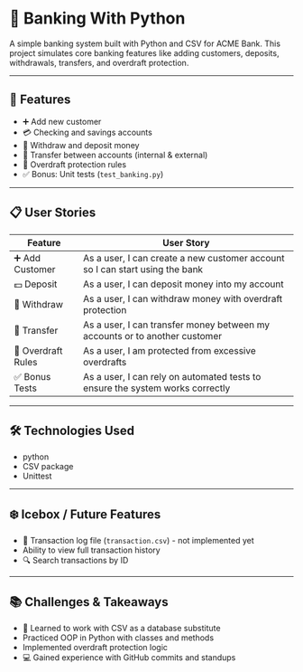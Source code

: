 
# 🏦 Banking With Python

A simple banking system built with Python and CSV for ACME Bank.
This project simulates core banking features like adding customers, deposits, withdrawals,
transfers, and overdraft protection.

---

## 🚀 Features

- ➕ Add new customer
- 💳 Checking and savings accounts
- 💸 Withdraw and deposit money
- 🔄 Transfer between accounts (internal & external)
- 🔐 Overdraft protection rules
- ✅ Bonus: Unit tests (`test_banking.py`)

---

## 📋 User Stories

| Feature | User Story |
|---------|------------|
| ➕ Add Customer | As a user, I can create a new customer account so I can start using the bank |
| 💵 Deposit | As a user, I can deposit money into my account |
| 💸 Withdraw | As a user, I can withdraw money with overdraft protection |
| 🔄 Transfer | As a user, I can transfer money between my accounts or to another customer |
| 🔐 Overdraft Rules | As a user, I am protected from excessive overdrafts |
| ✅ Bonus Tests | As a user, I can rely on automated tests to ensure the system works correctly |

--- 

## 🛠️ Technologies Used

- python 
- CSV package
- Unittest

---

## ❄️ Icebox / Future Features

- 📝 Transaction log file (`transaction.csv`) - not implemented yet
- Ability to view full transaction history 
- 🔍 Search transactions by ID

---

## 📚 Challenges & Takeaways

- 📂 Learned to work with CSV as a database substitute
- Practiced OOP in Python with classes and methods
- Implemented overdraft protection logic 
- 💻 Gained experience with GitHub commits and standups